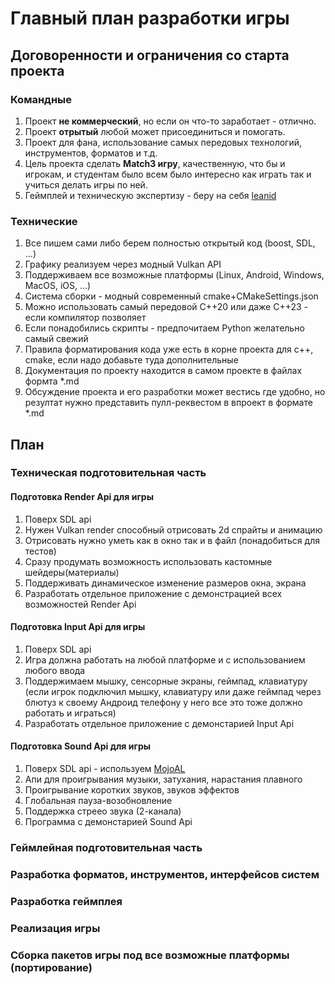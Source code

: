 # Главный план разработки игры

## Договоренности и ограничения со старта проекта

### Командные

1. Проект **не коммерческий**, но если он что-то заработает - отлично.
1. Проект **отрытый** любой может присоединиться и помогать.
1. Проект для фана, использование самых передовых технологий,
   инструментов, форматов и т.д.
1. Цель проекта сделать **Match3 игру**, качественную, что бы и игрокам,
   и студентам было всем было интересно как играть так и учиться делать игры по ней.
1. Геймплей и техническую экспертизу - беру на себя [leanid](https://github.com/leanid)

### Технические

1. Все пишем сами либо берем полностью открытый код (boost, SDL, ...)
1. Графику реализуем через модный Vulkan API
1. Поддерживаем все возможные платформы (Linux, Android, Windows, MacOS, iOS, ...)
1. Система сборки - модный современный cmake+CMakeSettings.json
1. Можно использовать самый передовой С++20 или даже С++23 - если компилятор позволяет
1. Если понадобились скрипты - предпочитаем Python желательно самый свежий
1. Правила форматирования кода уже есть в корне проекта для c++, cmake,
   если надо добавьте туда дополнительные
1. Документация по проекту находится в самом проекте в файлах формта *.md
1. Обсуждение проекта и его разработки может вестись где удобно, но резултат
   нужно представить пулл-реквестом в впроект в формате *.md

## План

### Техническая подготовительная часть

#### Подготовка Render Api для игры

1. Поверх SDL api
1. Нужен Vulkan render способный отрисовать 2d спрайты и анимацию
1. Отрисовать нужно уметь как в окно так и в файл (понадобиться для тестов)
1. Сразу продумать возможность использовать кастомные шейдеры(материалы)
1. Поддерживать динамическое изменение размеров окна, экрана
1. Разработать отдельное приложение с демонстрацией всех возможностей Render Api

#### Подготовка Input Api для игры

1. Поверх SDL api
1. Игра должна работать на любой платформе и с использованием любого ввода
1. Поддержимаем мышку, сенсорные экраны, геймпад, клавиатуру (если игрок подключил
   мышку, клавиатуру или даже геймпад через блютуз к своему Андроид телефону
   у него все это тоже должно работать и играться)
1. Разработать отдельное приложение с демонстарией Input Api

#### Подготовка Sound Api для игры

1. Поверх SDL api - используем [MojoAL](git@github.com:icculus/mojoAL.git)
1. Апи для проигрывания музыки, затухания, нарастания плавного
1. Проигрывание коротких звуков, звуков эффектов
1. Глобальная пауза-возобновление
1. Поддержка стреео звука (2-канала)
1. Программа с демонстарией Sound Api

### Геймлейная подготовительная часть

### Разработка форматов, инструментов, интерфейсов систем

### Разработка геймплея

### Реализация игры

### Сборка пакетов игры под все возможные платформы (портирование)
